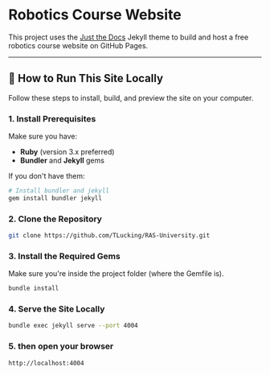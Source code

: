 # Robotics Course Website

This project uses the [Just the Docs](https://just-the-docs.github.io/just-the-docs/) Jekyll theme to build and host a free robotics course website on GitHub Pages.

---

## 🚀 How to Run This Site Locally

Follow these steps to install, build, and preview the site on your computer.

### 1. Install Prerequisites

Make sure you have:

- **Ruby** (version 3.x preferred)  
- **Bundler** and **Jekyll** gems

If you don't have them:

```bash
# Install bundler and jekyll
gem install bundler jekyll
```

### 2. Clone the Repository
```bash
git clone https://github.com/TLucking/RAS-University.git
```

### 3. Install the Required Gems

Make sure you're inside the project folder (where the Gemfile is).

```bash
bundle install
```

### 4. Serve the Site Locally
   
```bash
bundle exec jekyll serve --port 4004
```

### 5. then open your browser
```bash
http://localhost:4004
```
